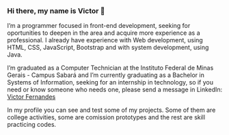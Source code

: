 ### Hi there, my name is Victor 👋
I’m a programmer focused in front-end development, seeking for oportunities to deepen in the area and acquire more experience as a professional. I already have experience with Web development, using HTML, CSS, JavaScript, Bootstrap and with system development, using Java.

I’m graduated as a Computer Technician at the Instituto Federal de Minas Gerais - Campus Sabará and I’m currently graduating as a Bachelor in Systems of Information, seeking for an internship in technology, so if you need or know someone who needs one, please send a message in LinkedIn:
<a class="badge-base__link LI-simple-link" href="https://br.linkedin.com/in/victor-fernandes-9286a8238?trk=profile-badge">Victor Fernandes</a>

In my profile you can see and test some of my projects. Some of them are college activities, some are comission prototypes and the rest are skill practicing codes.

